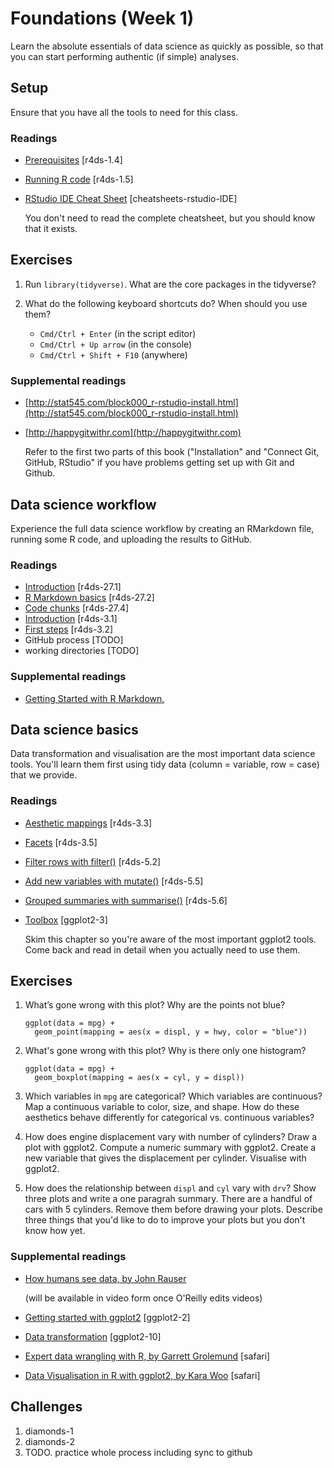 <!-- Generated automatically from syllabus.yml. Do not edit by hand -->
# Foundations (Week 1)

Learn the absolute essentials of data science as quickly as possible, so that
you can start performing authentic (if simple) analyses.

## Setup

Ensure that you have all the tools to need for this class.

### Readings

  * [Prerequisites](http://r4ds.had.co.nz/introduction.html#prerequisites) [r4ds-1.4]
  * [Running R code](http://r4ds.had.co.nz/introduction.html#running-r-code) [r4ds-1.5]
  * [RStudio IDE Cheat Sheet](https://www.rstudio.com/wp-content/uploads/2016/01/rstudio-IDE-cheatsheet.pdf) [cheatsheets-rstudio-IDE]

    You don't need to read the complete cheatsheet, but you should know that it
    exists.


## Exercises

1.  Run `library(tidyverse)`. What are the core packages in the tidyverse?
    
1.  What do the following keyboard shortcuts do? When should you use them?
    
    - `Cmd/Ctrl + Enter` (in the script editor)
    - `Cmd/Ctrl + Up arrow` (in the console)
    - `Cmd/Ctrl + Shift + F10` (anywhere)
    
### Supplemental readings

  * [http://stat545.com/block000_r-rstudio-install.html](http://stat545.com/block000_r-rstudio-install.html)
  * [http://happygitwithr.com](http://happygitwithr.com)

    Refer to the first two parts of this book ("Installation" and "Connect Git,
    GitHub, RStudio" if you have problems getting set up with Git and Github.



## Data science workflow

Experience the full data science workflow by creating an RMarkdown file,
running some R code, and uploading the results to GitHub.

### Readings

  * [Introduction](http://r4ds.had.co.nz/r-markdown.html#introduction-18) [r4ds-27.1]
  * [R Markdown basics](http://r4ds.had.co.nz/r-markdown.html#r-markdown-basics) [r4ds-27.2]
  * [Code chunks](http://r4ds.had.co.nz/r-markdown.html#code-chunks) [r4ds-27.4]
  * [Introduction](http://r4ds.had.co.nz/data-visualisation.html#introduction-1) [r4ds-3.1]
  * [First steps](http://r4ds.had.co.nz/data-visualisation.html#first-steps) [r4ds-3.2]
  * GitHub process [TODO]
  * working directories [TODO]

### Supplemental readings

  * [Getting Started with R Markdown.](https://www.rstudio.com/resources/webinars/getting-started-with-r-markdown/)


## Data science basics

Data transformation and visualisation are the most important data science
tools. You'll learn them first using tidy data (column = variable, row = case)
that we provide.

### Readings

  * [Aesthetic mappings](http://r4ds.had.co.nz/data-visualisation.html#aesthetic-mappings) [r4ds-3.3]
  * [Facets](http://r4ds.had.co.nz/data-visualisation.html#facets) [r4ds-3.5]
  * [Filter rows with filter()](http://r4ds.had.co.nz/transform.html#filter-rows-with-filter) [r4ds-5.2]
  * [Add new variables with mutate()](http://r4ds.had.co.nz/transform.html#add-new-variables-with-mutate) [r4ds-5.5]
  * [Grouped summaries with summarise()](http://r4ds.had.co.nz/transform.html#grouped-summaries-with-summarise) [r4ds-5.6]
  * [Toolbox](http://link.springer.com.ezproxy.stanford.edu/chapter/10.1007/978-3-319-24277-4_3) [ggplot2-3]

    Skim this chapter so you're aware of the most important ggplot2 tools. Come
    back and read in detail when you actually need to use them.


## Exercises

1.  What’s gone wrong with this plot? Why are the points not blue?
    
    ```{r}
    ggplot(data = mpg) +
      geom_point(mapping = aes(x = displ, y = hwy, color = "blue"))
    ```
    
1.  What's gone wrong with this plot? Why is there only one histogram?
    
    ```{r}
    ggplot(data = mpg) +
      geom_boxplot(mapping = aes(x = cyl, y = displ))
    ```
    
1.  Which variables in `mpg` are categorical? Which variables are continuous?
    Map a continuous variable to color, size, and shape. How do these
    aesthetics behave differently for categorical vs. continuous variables?
    
1.  How does engine displacement vary with number of cylinders?
    Draw a plot with ggplot2. Compute a numeric summary with ggplot2.
    Create a new variable that gives the displacement per cylinder.
    Visualise with ggplot2.
    
1.  How does the relationship between `displ` and `cyl` vary with `drv`?
    Show three plots and write a one paragrah summary. There are a handful of
    cars with 5 cylinders. Remove them before drawing your plots.
    Describe three things that you'd like to do to improve your plots but you
    don't know how yet.
    
### Supplemental readings

  * [How humans see data, by John Rauser](http://www.slideshare.net/JohnRauser/how-humans-see-data)

    (will be available in video form once O'Reilly edits videos)

  * [Getting started with ggplot2](http://link.springer.com.ezproxy.stanford.edu/chapter/10.1007/978-3-319-24277-4_2) [ggplot2-2]
  * [Data transformation](http://link.springer.com.ezproxy.stanford.edu/chapter/10.1007/978-3-319-24277-4_10) [ggplot2-10]
  * [Expert data wrangling with R, by Garrett Grolemund](http://proquest.safaribooksonline.com.ezproxy.stanford.eduvideo/programming/r/9781491917046) [safari]
  * [Data Visualisation in R with ggplot2, by Kara Woo](http://proquest.safaribooksonline.com.ezproxy.stanford.eduvideo/programming/r/9781491963661) [safari]


## Challenges

1.  diamonds-1
1.  diamonds-2
1.  TODO. practice whole process including sync to github

